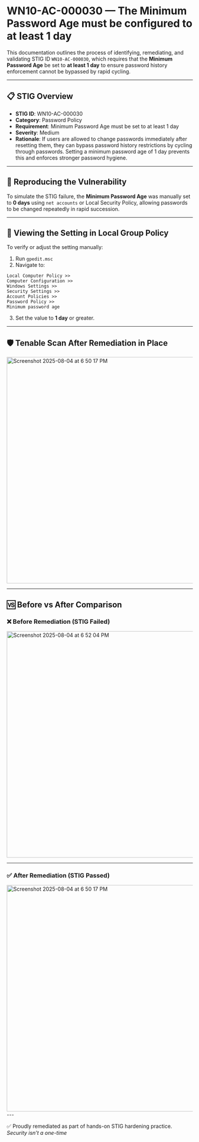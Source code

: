 # WN10-AC-000030 — The Minimum Password Age must be configured to at least 1 day

This documentation outlines the process of identifying, remediating, and validating STIG ID `WN10-AC-000030`, which requires that the **Minimum Password Age** be set to **at least 1 day** to ensure password history enforcement cannot be bypassed by rapid cycling.

---

## 📋 STIG Overview

- **STIG ID**: WN10-AC-000030 
- **Category**: Password Policy  
- **Requirement**: Minimum Password Age must be set to at least 1 day  
- **Severity**: Medium  
- **Rationale**: If users are allowed to change passwords immediately after resetting them, they can bypass password history restrictions by cycling through passwords. Setting a minimum password age of 1 day prevents this and enforces stronger password hygiene.

---

## 🔁 Reproducing the Vulnerability

To simulate the STIG failure, the **Minimum Password Age** was manually set to **0 days** using `net accounts` or Local Security Policy, allowing passwords to be changed repeatedly in rapid succession.

---

## 🧾 Viewing the Setting in Local Group Policy

To verify or adjust the setting manually:

1. Run `gpedit.msc`
2. Navigate to:

```
Local Computer Policy >>
Computer Configuration >>
Windows Settings >>
Security Settings >>
Account Policies >>
Password Policy >>
Minimum password age
```

3. Set the value to **1 day** or greater.

---

## 🛡️ Tenable Scan After Remediation in Place

<img width="1436" height="611" alt="Screenshot 2025-08-04 at 6 50 17 PM" src="https://github.com/user-attachments/assets/452f654b-ba01-4001-aef6-ed462937753f" />


---

## 🆚 Before vs After Comparison

### ❌ Before Remediation (STIG Failed)



<img width="1436" height="611" alt="Screenshot 2025-08-04 at 6 52 04 PM" src="https://github.com/user-attachments/assets/0282274c-4c1e-4ba3-bd4b-320670b962e4" />

---

### ✅ After Remediation (STIG Passed)

<img width="1436" height="611" alt="Screenshot 2025-08-04 at 6 50 17 PM" src="https://github.com/user-attachments/assets/452f654b-ba01-4001-aef6-ed462937753f" />
---

✅ Proudly remediated as part of hands-on STIG hardening practice.  
_Security isn’t a one-time_

